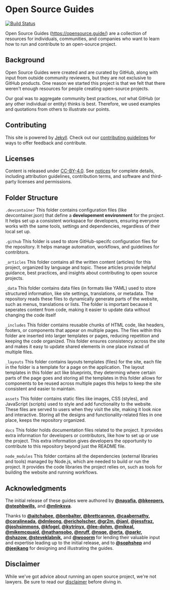 # Open Source Guides
[![Build Status](https://github.com/github/opensource.guide/workflows/GitHub%20Actions%20CI/badge.svg)](https://github.com/github/opensource.guide/actions)

Open Source Guides (https://opensource.guide/) are a collection of resources for individuals, communities, and companies who want to learn how to run and contribute to an open-source project.

## Background
Open Source Guides were created and are curated by GitHub, along with input from outside community reviewers, but they are not exclusive to GitHub products. One reason we started this project is that we felt that there weren't enough resources for people creating open-source projects.

Our goal was to aggregate community best practices, *not* what GitHub (or any other individual or entity) thinks is best. Therefore, we used examples and quotations from others to illustrate our points.

## Contributing

This site is powered by [Jekyll](https://jekyllrb.com/). Check out our [contributing guidelines](/CONTRIBUTING.md) for ways to offer feedback and contribute.

## Licenses

Content is released under [CC-BY-4.0](https://creativecommons.org/licenses/by/4.0/). See [notices](notices.md) for complete details, including attribution guidelines, contribution terms, and software and third-party licenses and permissions.

## Folder Structure 

```.devcontainer``` This folder contains configuration files (like devcontainer.json) that define a <strong>developement environment</strong> for the project. 
It helps set up a consistent workspace for developers, ensuring everyone works with the same tools, settings and dependencies, regardless 
of their local set up. 

```.github``` This folder is used to store GitHub-specifc configuration files for the repository. It helps manage automation, workflows, and guidelines 
for contribtors. 

```_articles``` This folder contains all the written content (articles) for this project, organized by language and topic. These articles provide 
helpful guidance, best practices, and insights about contributing to open source projects. 

```_data``` This folder contains data files (in formats like YAML) used to store structured information, like site settings, translations, 
or metadata. The repository reads these files to dynamically generate parts of the website, such as menus, translations or lists. The folder is important 
because it seperates content from code, making it easier to update data without changing the code itself

```_includes``` This folder contains reusable chunks of HTML code, like headers, footers, or components that appear on multiple pages. 
The files within this folder are inserted into larger templates or pages, reducing repetition and keeping the code organized. This folder 
ensures consistency across the site and makes it easy to update shared elements in one place instead of multiple files. 

```_layouts``` This folder contains layouts templates (files) for the site, each file in the folder is a template for a page on the application.
The layout templates in this folder act like blueprints, they determing where certain parts of the page goes and storing all the templates in this folder allows 
for components to be reused across multiple pages this helps to keep the site consistent and easier to maintain.

```assets``` This folder contains static files like images, CSS (styles), and JavaScript (scripts) used to style and add functionality to the website. 
These files are served to users when they visit the site, making it look nice and interactive. Storing all the designs and functionality-related files in one place, 
keeps the repository organized. 

```docs``` This folder holds documentation files related to the project. It provides extra information for developers or contributors, 
like how to set up or use the project. This extra information gives developers the opportunity to contribute to this repository beyond just the README file. 

```node_modules``` This folder contains all the dependencies (external libraries and tools) managed by Node.js, which are needed to build or run the project.
It provides the code libraries the project relies on, such as tools for building the website and running workflows. 




## Acknowledgments

The initial release of these guides were authored by **[@nayafia][1], [@bkeepers][2], [@stephbwills][3],** and **[@mlinksva][4]**.

Thanks to **[@aitchabee][5], [@benbalter][6], [@brettcannon][7], [@caabernathy][8], [@coralineada][9], [@dmleong][10], [@ericholscher][11], [@gr2m][12], [@janl][13], [@jessfraz][14], [@joshsimmons][15], [@kfogel][16], [@kytrinyx][17], [@lee-dohm][18], [@mikeal][19], [@mikemcquaid][20], [@nathansobo][21], [@nruff][22], [@nsqe][23], [@orta][24], [@parkr][25], [@shazow][26], [@steveklabnik][27],** and **[@wooorm][28]** for lending their valuable input and expertise leading up to the initial release, and to **[@sophshep][29]** and **[@jeejkang][30]** for designing and illustrating the guides.

## Disclaimer
While we've got advice about running an open source project, we're not lawyers. Be sure to read our [disclaimer](notices.md#legal-disclaimer) before diving in.

[1]:https://github.com/nayafia
[2]:https://github.com/bkeepers
[3]:https://github.com/stephbwills
[4]:https://github.com/mlinksva
[5]:https://github.com/aitchabee
[6]:https://github.com/benbalter
[7]:https://github.com/brettcannon
[8]:https://github.com/caabernathy
[9]:https://github.com/CoralineAda
[10]:https://github.com/dmleong
[11]:https://github.com/ericholscher
[12]:https://github.com/gr2m
[13]:https://github.com/janl
[14]:https://github.com/jessfraz
[15]:https://github.com/joshsimmons
[16]:https://github.com/kfogel
[17]:https://github.com/kytrinyx
[18]:https://github.com/lee-dohm
[19]:https://github.com/mikeal
[20]:https://github.com/MikeMcQuaid
[21]:https://github.com/nathansobo
[22]:https://github.com/nruff
[23]:https://github.com/nsqe
[24]:https://github.com/orta
[25]:https://github.com/parkr
[26]:https://github.com/shazow
[27]:https://github.com/steveklabnik
[28]:https://github.com/wooorm
[29]:https://github.com/sophshep
[30]:https://github.com/jeejkang
